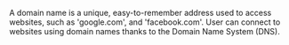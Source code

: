 A domain name is a unique, easy-to-remember address used to access websites, such as 'google.com', and 'facebook.com'. User can connect to websites using domain names thanks to the Domain Name System (DNS).